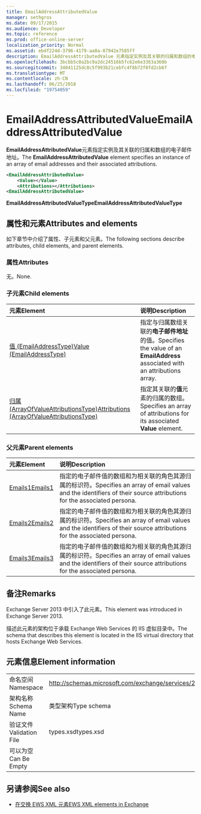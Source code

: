 ```yaml
---
title: EmailAddressAttributedValue
manager: sethgros
ms.date: 09/17/2015
ms.audience: Developer
ms.topic: reference
ms.prod: office-online-server
localization_priority: Normal
ms.assetid: ebdf224d-3796-4179-aa0a-87942e7585ff
description: EmailAddressAttributedValue 元素指定实例及其关联的归属和数组的电子邮件地址。
ms.openlocfilehash: 3bcbb5c0a2bc9a2dc24516b5fc62e6e3363a360b
ms.sourcegitcommit: 34041125dc8c5f993b21cebfc4f8b72f0fd2cb6f
ms.translationtype: MT
ms.contentlocale: zh-CN
ms.lasthandoff: 06/25/2018
ms.locfileid: "19754059"
---
```

# <a name="emailaddressattributedvalue"></a><span data-ttu-id="826f9-103">EmailAddressAttributedValue</span><span class="sxs-lookup"><span data-stu-id="826f9-103">EmailAddressAttributedValue</span></span>

<span data-ttu-id="826f9-104">**EmailAddressAttributedValue**元素指定实例及其关联的归属和数组的电子邮件地址。</span><span class="sxs-lookup"><span data-stu-id="826f9-104">The **EmailAddressAttributedValue** element specifies an instance of an array of email addresses and their associated attributions.</span></span> 
  
```XML
<EmailAddressAttributedValue>
    <Value></Value>
    <Attributions></Attributions>
<EmailAddressAttributedValue>
```

 <span data-ttu-id="826f9-105">**EmailAddressAttributedValueType**</span><span class="sxs-lookup"><span data-stu-id="826f9-105">**EmailAddressAttributedValueType**</span></span>
## <a name="attributes-and-elements"></a><span data-ttu-id="826f9-106">属性和元素</span><span class="sxs-lookup"><span data-stu-id="826f9-106">Attributes and elements</span></span>

<span data-ttu-id="826f9-107">如下章节中介绍了属性、子元素和父元素。</span><span class="sxs-lookup"><span data-stu-id="826f9-107">The following sections describe attributes, child elements, and parent elements.</span></span>
  
### <a name="attributes"></a><span data-ttu-id="826f9-108">属性</span><span class="sxs-lookup"><span data-stu-id="826f9-108">Attributes</span></span>

<span data-ttu-id="826f9-109">无。</span><span class="sxs-lookup"><span data-stu-id="826f9-109">None.</span></span>
  
### <a name="child-elements"></a><span data-ttu-id="826f9-110">子元素</span><span class="sxs-lookup"><span data-stu-id="826f9-110">Child elements</span></span>

|<span data-ttu-id="826f9-111">**元素**</span><span class="sxs-lookup"><span data-stu-id="826f9-111">**Element**</span></span>|<span data-ttu-id="826f9-112">**说明**</span><span class="sxs-lookup"><span data-stu-id="826f9-112">**Description**</span></span>|
|:-----|:-----|
|[<span data-ttu-id="826f9-113">值 (EmailAddressType)</span><span class="sxs-lookup"><span data-stu-id="826f9-113">Value (EmailAddressType)</span></span>](value-emailaddresstype.md) <br/> |<span data-ttu-id="826f9-114">指定与归属数组关联的**电子邮件地址**的值。</span><span class="sxs-lookup"><span data-stu-id="826f9-114">Specifies the value of an **EmailAddress** associated with an attributions array.</span></span>  <br/> |
|[<span data-ttu-id="826f9-115">归属 (ArrayOfValueAttributionsType)</span><span class="sxs-lookup"><span data-stu-id="826f9-115">Attributions (ArrayOfValueAttributionsType)</span></span>](attributions-arrayofvalueattributionstype.md) <br/> |<span data-ttu-id="826f9-116">指定其关联的**值**元素的归属的数组。</span><span class="sxs-lookup"><span data-stu-id="826f9-116">Specifies an array of attributions for its associated **Value** element.</span></span>  <br/> |
   
### <a name="parent-elements"></a><span data-ttu-id="826f9-117">父元素</span><span class="sxs-lookup"><span data-stu-id="826f9-117">Parent elements</span></span>

|<span data-ttu-id="826f9-118">**元素**</span><span class="sxs-lookup"><span data-stu-id="826f9-118">**Element**</span></span>|<span data-ttu-id="826f9-119">**说明**</span><span class="sxs-lookup"><span data-stu-id="826f9-119">**Description**</span></span>|
|:-----|:-----|
|[<span data-ttu-id="826f9-120">Emails1</span><span class="sxs-lookup"><span data-stu-id="826f9-120">Emails1</span></span>](emails1.md) <br/> |<span data-ttu-id="826f9-121">指定的电子邮件值的数组和为相关联的角色其源归属的标识符。</span><span class="sxs-lookup"><span data-stu-id="826f9-121">Specifies an array of email values and the identifiers of their source attributions for the associated persona.</span></span>  <br/> |
|[<span data-ttu-id="826f9-122">Emails2</span><span class="sxs-lookup"><span data-stu-id="826f9-122">Emails2</span></span>](emails2.md) <br/> |<span data-ttu-id="826f9-123">指定的电子邮件值的数组和为相关联的角色其源归属的标识符。</span><span class="sxs-lookup"><span data-stu-id="826f9-123">Specifies an array of email values and the identifiers of their source attributions for the associated persona.</span></span>  <br/> |
|[<span data-ttu-id="826f9-124">Emails3</span><span class="sxs-lookup"><span data-stu-id="826f9-124">Emails3</span></span>](emails3.md) <br/> |<span data-ttu-id="826f9-125">指定的电子邮件值的数组和为相关联的角色其源归属的标识符。</span><span class="sxs-lookup"><span data-stu-id="826f9-125">Specifies an array of email values and the identifiers of their source attributions for the associated persona.</span></span>  <br/> |
   
## <a name="remarks"></a><span data-ttu-id="826f9-126">备注</span><span class="sxs-lookup"><span data-stu-id="826f9-126">Remarks</span></span>

<span data-ttu-id="826f9-127">Exchange Server 2013 中引入了此元素。</span><span class="sxs-lookup"><span data-stu-id="826f9-127">This element was introduced in Exchange Server 2013.</span></span>
  
<span data-ttu-id="826f9-128">描述此元素的架构位于承载 Exchange Web Services 的 IIS 虚拟目录中。</span><span class="sxs-lookup"><span data-stu-id="826f9-128">The schema that describes this element is located in the IIS virtual directory that hosts Exchange Web Services.</span></span>
  
## <a name="element-information"></a><span data-ttu-id="826f9-129">元素信息</span><span class="sxs-lookup"><span data-stu-id="826f9-129">Element information</span></span>

|||
|:-----|:-----|
|<span data-ttu-id="826f9-130">命名空间</span><span class="sxs-lookup"><span data-stu-id="826f9-130">Namespace</span></span>  <br/> |http://schemas.microsoft.com/exchange/services/2006/types  <br/> |
|<span data-ttu-id="826f9-131">架构名称</span><span class="sxs-lookup"><span data-stu-id="826f9-131">Schema Name</span></span>  <br/> |<span data-ttu-id="826f9-132">类型架构</span><span class="sxs-lookup"><span data-stu-id="826f9-132">Type schema</span></span>  <br/> |
|<span data-ttu-id="826f9-133">验证文件</span><span class="sxs-lookup"><span data-stu-id="826f9-133">Validation File</span></span>  <br/> |<span data-ttu-id="826f9-134">types.xsd</span><span class="sxs-lookup"><span data-stu-id="826f9-134">types.xsd</span></span>  <br/> |
|<span data-ttu-id="826f9-135">可以为空</span><span class="sxs-lookup"><span data-stu-id="826f9-135">Can Be Empty</span></span>  <br/> ||
   
## <a name="see-also"></a><span data-ttu-id="826f9-136">另请参阅</span><span class="sxs-lookup"><span data-stu-id="826f9-136">See also</span></span>



- [<span data-ttu-id="826f9-137">在交换 EWS XML 元素</span><span class="sxs-lookup"><span data-stu-id="826f9-137">EWS XML elements in Exchange</span></span>](ews-xml-elements-in-exchange.md)

